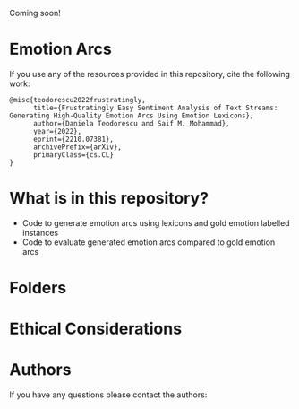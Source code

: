 Coming soon!

# Emotion Arcs

If you use any of the resources provided in this repository, cite the following work:
```
@misc{teodorescu2022frustratingly,
      title={Frustratingly Easy Sentiment Analysis of Text Streams: Generating High-Quality Emotion Arcs Using Emotion Lexicons}, 
      author={Daniela Teodorescu and Saif M. Mohammad},
      year={2022},
      eprint={2210.07381},
      archivePrefix={arXiv},
      primaryClass={cs.CL}
}
```

# What is in this repository?
- Code to generate emotion arcs using lexicons and gold emotion labelled instances
- Code to evaluate generated emotion arcs compared to gold emotion arcs

# Folders

# Ethical Considerations


# Authors
If you have any questions please contact the authors:
